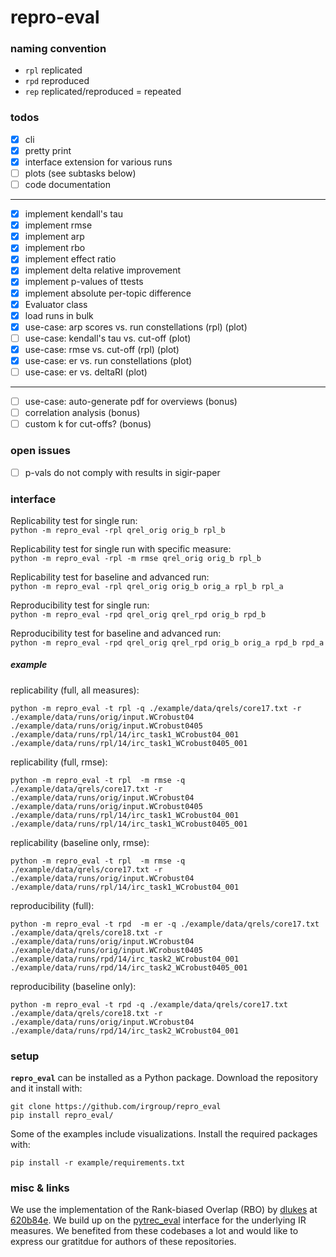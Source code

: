 # repro-eval

### naming convention

- `rpl` replicated 
- `rpd` reproduced
- `rep` replicated/reproduced = repeated

### todos
- [x] cli
- [x] pretty print
- [x] interface extension for various runs
- [ ] plots (see subtasks below)
- [ ] code documentation
---
- [x] implement kendall's tau
- [x] implement rmse 
- [x] implement arp
- [x] implement rbo
- [x] implement effect ratio
- [x] implement delta relative improvement
- [x] implement p-values of ttests
- [x] implement absolute per-topic difference
- [x] Evaluator class
- [x] load runs in bulk
- [x] use-case: arp scores vs. run constellations (rpl) (plot)
- [ ] use-case: kendall's tau vs. cut-off (plot)
- [x] use-case: rmse vs. cut-off (rpl) (plot) 
- [x] use-case: er vs. run constellations (plot)
- [ ] use-case: er vs. deltaRI (plot)
---
- [ ] use-case: auto-generate pdf for overviews (bonus)
- [ ] correlation analysis (bonus)
- [ ] custom k for cut-offs? (bonus)

### open issues

- [ ] p-vals do not comply with results in sigir-paper

### interface 

Replicability test for single run:  
`python -m repro_eval -rpl qrel_orig orig_b rpl_b`

Replicability test for single run with specific measure:  
`python -m repro_eval -rpl -m rmse qrel_orig orig_b rpl_b`

Replicability test for baseline and advanced run:  
`python -m repro_eval -rpl qrel_orig orig_b orig_a rpl_b rpl_a`

Reproducibility test for single run:  
`python -m repro_eval -rpd qrel_orig qrel_rpd orig_b rpd_b`

Reproducibility test for baseline and advanced run:  
`python -m repro_eval -rpd qrel_orig qrel_rpd orig_b orig_a rpd_b rpd_a`


##### example 

replicability (full, all measures):  
```commandline
python -m repro_eval -t rpl -q ./example/data/qrels/core17.txt -r ./example/data/runs/orig/input.WCrobust04 ./example/data/runs/orig/input.WCrobust0405 ./example/data/runs/rpl/14/irc_task1_WCrobust04_001 ./example/data/runs/rpl/14/irc_task1_WCrobust0405_001
```

replicability (full, rmse):  
```commandline
python -m repro_eval -t rpl  -m rmse -q ./example/data/qrels/core17.txt -r ./example/data/runs/orig/input.WCrobust04 ./example/data/runs/orig/input.WCrobust0405 ./example/data/runs/rpl/14/irc_task1_WCrobust04_001 ./example/data/runs/rpl/14/irc_task1_WCrobust0405_001
```

replicability (baseline only, rmse):  
```commandline
python -m repro_eval -t rpl  -m rmse -q ./example/data/qrels/core17.txt -r ./example/data/runs/orig/input.WCrobust04 ./example/data/runs/rpl/14/irc_task1_WCrobust04_001
```

reproducibility (full):  
```commandline
python -m repro_eval -t rpd  -m er -q ./example/data/qrels/core17.txt ./example/data/qrels/core18.txt -r ./example/data/runs/orig/input.WCrobust04 ./example/data/runs/orig/input.WCrobust0405 ./example/data/runs/rpd/14/irc_task2_WCrobust04_001 ./example/data/runs/rpd/14/irc_task2_WCrobust0405_001
```

reproducibility (baseline only):  
```commandline
python -m repro_eval -t rpd -q ./example/data/qrels/core17.txt ./example/data/qrels/core18.txt -r ./example/data/runs/orig/input.WCrobust04 ./example/data/runs/rpd/14/irc_task2_WCrobust04_001
```


### setup
**`repro_eval`** can be installed as a Python package. Download the repository and it install with:
```
git clone https://github.com/irgroup/repro_eval
pip install repro_eval/
```

Some of the examples include visualizations. Install the required packages with:
```
pip install -r example/requirements.txt
```

### misc & links

We use the implementation of the Rank-biased Overlap (RBO) by [dlukes](https://github.com/dlukes) at [620b84e](https://github.com/dlukes/rbo/tree/620b84e55e8b596e7fd9005cc8ca4b7a8522f2d6).
We build up on the [pytrec_eval](https://github.com/cvangysel/pytrec_eval) interface for the underlying IR measures.
We benefited from these codebases a lot and would like to express our gratitdue for authors of these repositories.
